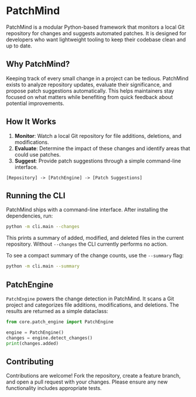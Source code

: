# PatchMind

PatchMind is a modular Python-based framework that monitors a local Git repository for changes and suggests automated patches. It is designed for developers who want lightweight tooling to keep their codebase clean and up to date.

## Why PatchMind?

Keeping track of every small change in a project can be tedious. PatchMind exists to analyze repository updates, evaluate their significance, and propose patch suggestions automatically. This helps maintainers stay focused on what matters while benefiting from quick feedback about potential improvements.

## How It Works

1. **Monitor**: Watch a local Git repository for file additions, deletions, and modifications.
2. **Evaluate**: Determine the impact of these changes and identify areas that could use patches.
3. **Suggest**: Provide patch suggestions through a simple command-line interface.

```
[Repository] -> [PatchEngine] -> [Patch Suggestions]
```

## Running the CLI

PatchMind ships with a command-line interface. After installing the dependencies, run:

```bash
python -m cli.main --changes
```

This prints a summary of added, modified, and deleted files in the current repository. Without `--changes` the CLI currently performs no action.

To see a compact summary of the change counts, use the `--summary` flag:

```bash
python -m cli.main --summary
```

## PatchEngine

`PatchEngine` powers the change detection in PatchMind. It scans a Git project and categorizes file additions, modifications, and deletions. The results are returned as a simple dataclass:

```python
from core.patch_engine import PatchEngine

engine = PatchEngine()
changes = engine.detect_changes()
print(changes.added)
```

## Contributing

Contributions are welcome! Fork the repository, create a feature branch, and open a pull request with your changes. Please ensure any new functionality includes appropriate tests.
